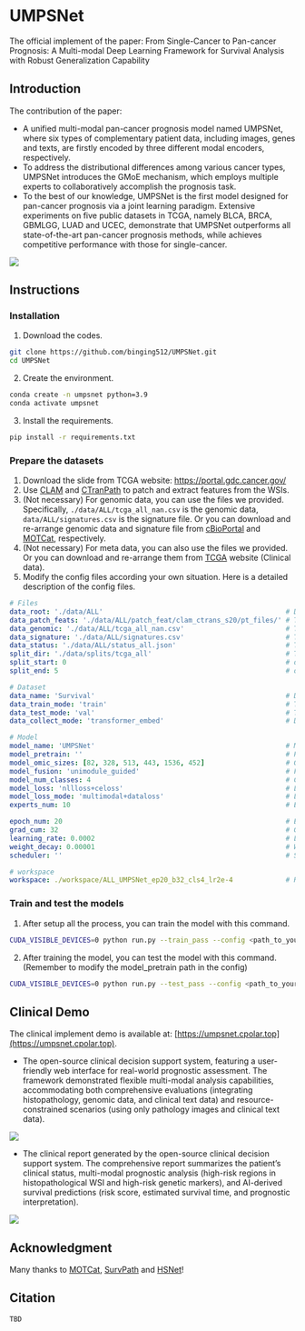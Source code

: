 # UMPSNet

The official implement of the paper: From Single-Cancer to Pan-cancer Prognosis: A Multi-modal Deep Learning Framework for Survival Analysis with Robust Generalization Capability 

## Introduction

The contribution of the paper:

- A unified multi-modal pan-cancer prognosis model named UMPSNet, where six types of complementary patient data, including images, genes and texts, are firstly encoded by three different modal encoders, respectively. 
- To address the distributional differences among various cancer types, UMPSNet introduces the GMoE mechanism, which employs multiple experts to collaboratively accomplish the prognosis task.
- To the best of our knowledge, UMPSNet is the first model designed for pan-cancer prognosis via a joint learning paradigm. Extensive experiments on five public datasets in TCGA, namely BLCA, BRCA, GBMLGG, LUAD and UCEC, demonstrate that UMPSNet outperforms all state-of-the-art pan-cancer prognosis methods, while achieves competitive performance with those for single-cancer. 

![](./images/framework.png)

## Instructions

### Installation

1. Download the codes.

```bash
git clone https://github.com/binging512/UMPSNet.git
cd UMPSNet
```

2. Create the environment.

```bash
conda create -n umpsnet python=3.9
conda activate umpsnet
```

3. Install the requirements.

```bash
pip install -r requirements.txt
```

### Prepare the datasets

1. Download the slide from TCGA website: https://portal.gdc.cancer.gov/
2. Use [CLAM](https://github.com/mahmoodlab/CLAM) and [CTranPath](https://github.com/Xiyue-Wang/TransPath) to patch and extract features from the WSIs.
3. (Not necessary) For genomic data, you can use the files we provided. Specifically,  ```./data/ALL/tcga_all_nan.csv``` is the genomic data, ```data/ALL/signatures.csv``` is the signature file. Or you can download and re-arrange genomic data and signature file from [cBioPortal](https://www.cbioportal.org/) and [MOTCat](https://github.com/Innse/MOTCat), respectively.
4. (Not necessary) For meta data, you can also use the files we provided. Or you can download and re-arrange them from [TCGA](https://portal.gdc.cancer.gov/) website (Clinical data).
5. Modify the config files according your own situation. Here is a detailed description of the config files.

```yaml
# Files
data_root: './data/ALL'												# Data root 
data_patch_feats: './data/ALL/patch_feat/clam_ctrans_s20/pt_files/'	# The extracted WSI feature directory
data_genomic: './data/ALL/tcga_all_nan.csv'							# The genomic data and label information file path
data_signature: './data/ALL/signatures.csv'							# The signatures file path
data_status: './data/ALL/status_all.json'							# The status file path
split_dir: './data/splits/tcga_all'									# The split files directory
split_start: 0   													# default:0 start with the first fold
split_end: 5    													# default:5 end with the end fold

# Dataset
data_name: 'Survival'												# Dataset class name
data_train_mode: 'train'											# Training mode
data_test_mode: 'val'												# Testing mode
data_collect_mode: 'transformer_embed'								# Data collection mode

# Model
model_name: 'UMPSNet'												# Model class name
model_pretrain: ''													# Pretrained or trained weights path
model_omic_sizes: [82, 328, 513, 443, 1536, 452]					# Genomic numbers of the six groups
model_fusion: 'unimodule_guided'									# Feature fusion module class name
model_num_classes: 4												# Classification number
model_loss: 'nllloss+celoss'										# Loss functions
model_loss_mode: 'multimodal+dataloss'								# Loss functions
experts_num: 10														# Experts number

epoch_num: 20														# Epoch number
grad_cum: 32														# Gradient accumulation steps
learning_rate: 0.0002												# Learning rate
weight_decay: 0.00001												# Weight decay
scheduler: ''														# Scheduler

# workspace
workspace: ./workspace/ALL_UMPSNet_ep20_b32_cls4_lr2e-4				# Result saving directory
```

### Train and test the models

1. After setup all the process, you can train the model with this command.

```bash
CUDA_VISIBLE_DEVICES=0 python run.py --train_pass --config <path_to_your_config>
```

2. After training the model, you can test the model with this command. (Remember to modify the model_pretrain path in the config)

```bash
CUDA_VISIBLE_DEVICES=0 python run.py --test_pass --config <path_to_your_config>
```

## Clinical Demo

The clinical implement demo is available at: [https://umpsnet.cpolar.top](https://umpsnet.cpolar.top).

- The open-source clinical decision support system, featuring a user-friendly web interface for real-world prognostic assessment. The framework demonstrated flexible multi-modal analysis capabilities, accommodating both comprehensive evaluations (integrating histopathology, genomic data, and clinical text data) and resource-constrained scenarios (using only pathology images and clinical text data).

![](./images/system_input.png)

- The clinical report generated by the open-source clinical decision support system. The comprehensive report summarizes the patient’s clinical status, multi-modal prognostic analysis (high-risk regions in histopathological WSI and high-risk genetic markers), and AI-derived survival predictions (risk score, estimated survival time, and prognostic interpretation).

![](./images/system_report.png)

## Acknowledgment

Many thanks to [MOTCat](https://github.com/Innse/MOTCat), [SurvPath](https://github.com/mahmoodlab/SurvPath) and [HSNet](https://github.com/binging512/HSNet)!

## Citation

```latex
TBD
```

